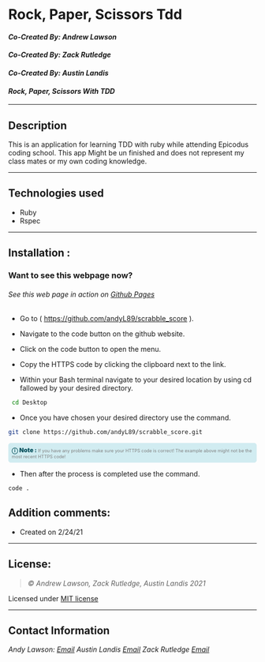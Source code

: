# Rock, Paper, Scissors Tdd
#### *Co-Created By: Andrew Lawson*
#### *Co-Created By: Zack Rutledge*
#### *Co-Created By: Austin Landis*
#### *Rock, Paper, Scissors With TDD*

* * *

## Description
This is an application for learning TDD with ruby while attending Epicodus coding school. This app Might be un finished and does not represent my class mates or my own coding knowledge.
* * *

## Technologies used
* Ruby
* Rspec

* * *


## Installation :
### Want to see this webpage now?
###### See this web page in action on [Github Pages]({repo})

* Go to ( https://github.com/andyL89/scrabble_score ).

*  Navigate to the code button on the github website.

* Click on the code button to open the menu.

- Copy the HTTPS code by clicking the clipboard next to the link.

- Within your Bash terminal navigate to your desired location by using cd fallowed by your desired directory.

```bash
 cd Desktop
```

- Once you have chosen your desired directory use the command.
```bash
git clone https://github.com/andyL89/scrabble_score.git
```

<div
  style="
    background-color: #d1ecf1;
    color: grey; padding: 6px;
    font-size: 9px;
    border-radius: 5px;
    border: 1px solid #d4ecf1;
    margin-bottom: 12px"
>
  <span
    style="
      font-size: 12px;
      font-weight: 600;
      color: #0c5460;"
  >
    ⓘ
  </span>
  <span
    style="
      font-size: 12px;
      font-weight: 900;
      color: #0c5460;
      margin-bottom: 24px"
  >
    Note :
  </span>
  If you have any problems make sure your HTTPS code is correct! The example above might not be the most recent HTTPS code!
</div>


* Then after the process is completed use the command.

``` bash
code .
```


## Addition comments:
* Created on 2/24/21


* * *

## License:
> *&copy; Andrew Lawson, Zack Rutledge, Austin Landis  2021*

Licensed under [MIT license](https://mit-license.org/)

* * *

## Contact Information
_Andy Lawson: [Email](alawson89@gmail.com)_
_Austin Landis [Email](austinlandiscode@gmail.com)_
_Zack Rutledge [Email](Thorgrim88@gmail.com)_
